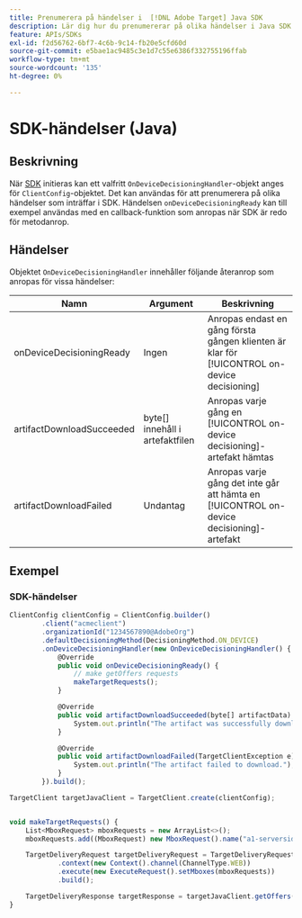 ```yaml
---
title: Prenumerera på händelser i  [!DNL Adobe Target] Java SDK
description: Lär dig hur du prenumererar på olika händelser i Java SDK med objektet [!UICONTROL OnDeviceDecisioningHandler].
feature: APIs/SDKs
exl-id: f2d56762-6bf7-4c6b-9c14-fb20e5cfd60d
source-git-commit: e5bae1ac9485c3e1d7c55e6386f332755196ffab
workflow-type: tm+mt
source-wordcount: '135'
ht-degree: 0%

---
```


# SDK-händelser (Java)

## Beskrivning

När [SDK](initialize-sdk.md) initieras kan ett valfritt `OnDeviceDecisioningHandler`-objekt anges för `ClientConfig`-objektet. Det kan användas för att prenumerera på olika händelser som inträffar i SDK. Händelsen `onDeviceDecisioningReady` kan till exempel användas med en callback-funktion som anropas när SDK är redo för metodanrop.

## Händelser

Objektet `OnDeviceDecisioningHandler` innehåller följande återanrop som anropas för vissa händelser:

| Namn | Argument | Beskrivning |
| --- | --- | --- |
| onDeviceDecisioningReady | Ingen | Anropas endast en gång första gången klienten är klar för [!UICONTROL on-device decisioning] |
| artifactDownloadSucceeded | byte[] innehåll i artefaktfilen | Anropas varje gång en [!UICONTROL on-device decisioning]-artefakt hämtas |
| artifactDownloadFailed | Undantag | Anropas varje gång det inte går att hämta en [!UICONTROL on-device decisioning]-artefakt |

## Exempel

### SDK-händelser

```javascript {line-numbers="true"}
ClientConfig clientConfig = ClientConfig.builder()
        .client("acmeclient")
        .organizationId("1234567890@AdobeOrg")
        .defaultDecisioningMethod(DecisioningMethod.ON_DEVICE)
        .onDeviceDecisioningHandler(new OnDeviceDecisioningHandler() {
            @Override
            public void onDeviceDecisioningReady() {
                // make getOffers requests
                makeTargetRequests();
            }

            @Override
            public void artifactDownloadSucceeded(byte[] artifactData) {
                System.out.println("The artifact was successfully downloaded.");
            }

            @Override
            public void artifactDownloadFailed(TargetClientException e) {
                System.out.println("The artifact failed to download.");
            }
        }).build();

TargetClient targetJavaClient = TargetClient.create(clientConfig);


void makeTargetRequests() {
    List<MboxRequest> mboxRequests = new ArrayList<>();
    mboxRequests.add((MboxRequest) new MboxRequest().name("a1-serverside-ab").index(1));

    TargetDeliveryRequest targetDeliveryRequest = TargetDeliveryRequest.builder()
            .context(new Context().channel(ChannelType.WEB))
            .execute(new ExecuteRequest().setMboxes(mboxRequests))
            .build();

    TargetDeliveryResponse targetResponse = targetJavaClient.getOffers(targetDeliveryRequest);
}
```
